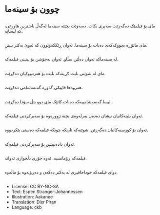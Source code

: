 # چوون بۆ سینه‌ما

##
مای بۆ فیلمێک دەگەڕێت سەیری بکات. ده‌یه‌وێت بچێته‌ سینه‌ما له‌گه‌ڵ باشترین هاوڕێی، که‌ لیسایه‌.

##
مای ماتۆڕه‌ بچووکه‌که‌ی ده‌بات بۆ سینه‌ما. ئه‌وان ڕێککه‌وتوون که‌ له‌وێ یه‌کتر ببینن.

##
له‌ سینه‌ماکه‌ ئه‌وان ده‌ڵێن سڵاو. ئه‌وان به‌جۆشن بۆ بینینی فیلمه‌که‌.

##
مای لە شوێنی بلیت کڕینەکە بلیت بۆ هەردووکیان دەکڕێت.

##
هه‌روه‌ها قاپێکی گه‌وره‌ گەنمەشامی ده‌کڕێت.

##
لیسا گەنمەشامییەکە دەبات کاتێک مای دوو بتڵ سۆدا دەکڕێت.

##
ئه‌وان بلیته‌کانیان نیشان ده‌ده‌ن به‌رله‌وه‌ی بچنه‌ ژووره‌وه‌ بۆ سه‌یرکردنی فیلمه‌که‌.

##
ئه‌وان بۆ کورسیه‌کانیان ده‌گه‌ڕێن. شوێنه‌که‌ تاریکه‌ چونکه‌ فیلمه‌که‌ ده‌ستی پێکردووه‌.

##
ئه‌وان داده‌نیشن بۆ سه‌یرکردنی فیلمه‌که‌.

##
فیلمه‌که‌ ڕۆمانسیه‌. ئه‌وه‌ جۆری دڵخوازی ئه‌وانه‌.

##
دوای فیلمه‌که‌ خوداحافیزی لە یەکتر دەکەن و ده‌ڕۆنەوە بۆ ماڵه‌وه‌.

##
* License: CC BY-NC-SA
* Text: Espen Stranger-Johannessen
* Illustration: Aakanee
* Translation: Dler Piran
* Language: ckb
